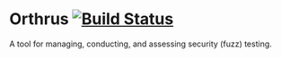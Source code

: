 # Orthrus [![Build Status](https://travis-ci.org/test-pipeline/orthrus.svg?branch=master)](https://travis-ci.org/test-pipeline/orthrus)

A tool for managing, conducting, and assessing security (fuzz) testing.
